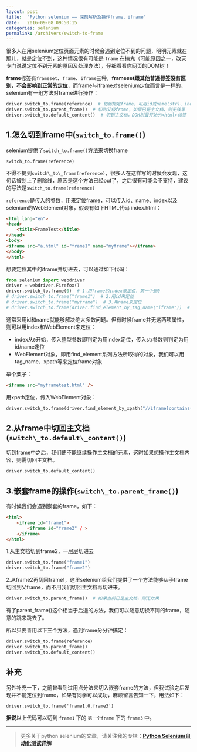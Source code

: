 ```yaml
---
layout: post
title:  "Python selenium —— 深刻解析及操作frame、iframe"
date:   2016-09-08 09:50:15
categories: selenium
permalink: /archivers/switch-to-frame
---
```



很多人在用selenium定位页面元素的时候会遇到定位不到的问题，明明元素就在那儿，就是定位不到，这种情况很有可能是 `frame` 在搞鬼（可能原因之一，改天专门说说定位不到元素的原因及处理办法），仔细看看你网页的DOM树！

**frame**标签有`frameset`、`frame`、`iframe`三种，**frameset跟其他普通标签没有区别，不会影响到正常的定位**，而frame与iframe对selenium定位而言是一样的，selenium有一组方法对frame进行操作：

```python
driver.switch_to.frame(reference)  # 切到指定frame，可用id或name(str)、index(int)、元素(WebElement)定位
driver.switch_to.parent_frame()  # 切到父级frame，如果已是主文档，则无效果
driver.switch_to.default_content()  # 切到主文档，DOM树最开始的<html>标签
```

## **1.怎么切到frame中(`switch_to.frame()`)**

selenium提供了`switch_to.frame()`方法来切换frame

```
switch_to.frame(reference)
```

不得不提到`switch\_to\_frame(reference)`，很多人在这样写的时候会发现，这句话被划上了删除线，原因是这个方法已经out了，之后很有可能会不支持，建议的写法是`switch_to.frame(reference)`

`reference`是传入的参数，用来定位frame，可以传入id、name、index以及selenium的WebElement对象，假设有如下HTML代码 index.html：

```html
<html lang="en">
<head>
    <title>FrameTest</title>
</head>
<body>
<iframe src="a.html" id="frame1" name="myframe"></iframe>
</body>
</html>
```

想要定位其中的iframe并切进去，可以通过如下代码：


```python
from selenium import webdriver
driver = webdriver.Firefox()
driver.switch_to.frame(0)  # 1.用frame的index来定位，第一个是0
# driver.switch_to.frame("frame1")  # 2.用id来定位
# driver.switch_to.frame("myframe")  # 3.用name来定位
# driver.switch_to.frame(driver.find_element_by_tag_name("iframe"))  # 4.用WebElement对象来定位
```

通常采用id和name就能够解决绝大多数问题。但有时候frame并无这两项属性，则可以用index和WebElement来定位：

- index从`0`开始，传入整型参数即判定为用index定位，传入str参数则判定为用id/name定位
- WebElement对象，即用find\_element系列方法所取得的对象，我们可以用tag_name、xpath等来定位frame对象

举个栗子：

```html
<iframe src="myframetest.html" />
```

用xpath定位，传入WebElement对象：

```python
driver.switch_to.frame(driver.find_element_by_xpath("//iframe[contains(@src,'myframe')]"))
```

## **2.从frame中切回主文档(`switch\_to.default\_content()`)**

切到frame中之后，我们便不能继续操作主文档的元素，这时如果想操作主文档内容，则需切回主文档。

```python
driver.switch_to.default_content()
```

## **3.嵌套frame的操作(`switch\_to.parent_frame()`)**

有时候我们会遇到嵌套的frame，如下：

```html
<html>
	<iframe id="frame1">
		<iframe id="frame2" / >
	</iframe>
</html>
```

1.从主文档切到frame2，一层层切进去

```python
driver.switch_to.frame("frame1")
driver.switch_to.frame("frame2")
```

2.从frame2再切回frame1，这里selenium给我们提供了一个方法能够从子frame切回到父frame，而不用我们切回主文档再切进来。

```python
driver.switch_to.parent_frame()  # 如果当前已是主文档，则无效果
```

有了parent_frame()这个相当于后退的方法，我们可以随意切换不同的frame，随意的跳来跳去了。

所以只要善用以下三个方法，遇到frame分分钟搞定：

```python
driver.switch_to.frame(reference)
driver.switch_to.parent_frame()
driver.switch_to.default_content()
```


## **补充**

另外补充一下，之前曾看到过用点分法来切入嵌套frame的方法，但我试验之后发现并不能定位到frame，如果有同学可以成功，麻烦留言告知一下，用法如下：

```
driver.switch_to.frame('frame1.0.frame3')
```

**据说**以上代码可以切到 `frame1` 下的 `第一个frame` 下的 `frame3` 中。

****

> 更多关于python selenium的文章，请关注我的专栏：**[Python Selenium自动化测试详解](http://blog.csdn.net/column/details/12694.html)**

